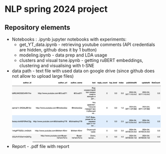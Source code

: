 # NLP spring 2024 project

## Repository elements
- Notebooks : .ipynb jupyter notebooks with experiments:
  - get_YT_data.ipynb - retrieving youtube comments (API credentials are hidden, github does it by 1 button)
  - modeling.ipynb - data prep and LDA usage
  - clusters and visual tsne.ipynb - getting ruBERT embeddings, clustering and visualising with t-SNE
- data path - text file with used data on google drive (since github does not allow to upload large files)
    ![Sample image](./df_head.png)
- Report - .pdf file with report 
